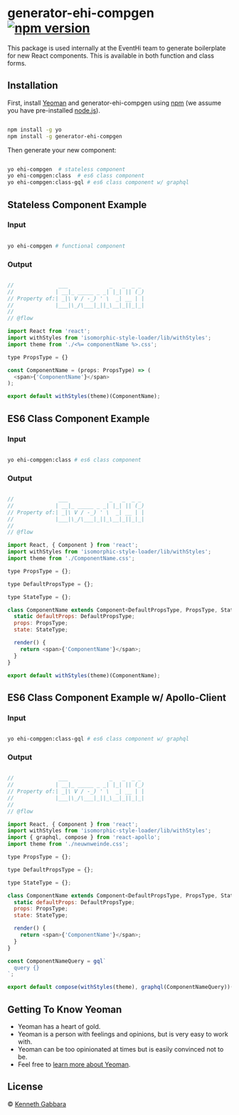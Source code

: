 # generator-ehi-compgen [![npm version](https://badge.fury.io/js/generator-ehi-compgen.svg)](https://badge.fury.io/js/generator-ehi-compgen)

This package is used internally at the EventHi team to generate boilerplate for new React components. This is available in both function and class forms.


## Installation

First, install [Yeoman](http://yeoman.io) and generator-ehi-compgen using [npm](https://www.npmjs.com/) (we assume you have pre-installed [node.js](https://nodejs.org/)).

```bash

npm install -g yo
npm install -g generator-ehi-compgen
```

Then generate your new component:

```bash

yo ehi-compgen  # stateless component
yo ehi-compgen:class  # es6 class component
yo ehi-compgen:class-gql # es6 class component w/ graphql
```
## Stateless Component Example
### Input
```bash

yo ehi-compgen # functional component
```
### Output
```js

//              ___             _   _  _ _
//             | __|_ _____ _ _| |_| || (_)
// Property of:| _|\ V / -_) ' \  _| __ | |
//             |___|\_/\___|_||_\__|_||_|_|
//
// @flow

import React from 'react';
import withStyles from 'isomorphic-style-loader/lib/withStyles';
import theme from './<%= componentName %>.css';

type PropsType = {}

const ComponentName = (props: PropsType) => (
  <span>{'ComponentName'}</span>
);

export default withStyles(theme)(ComponentName);

```
## ES6 Class Component Example
### Input
```bash

yo ehi-compgen:class # es6 class component
```
### Output
```js

//              ___             _   _  _ _
//             | __|_ _____ _ _| |_| || (_)
// Property of:| _|\ V / -_) ' \  _| __ | |
//             |___|\_/\___|_||_\__|_||_|_|
//
// @flow

import React, { Component } from 'react';
import withStyles from 'isomorphic-style-loader/lib/withStyles';
import theme from './ComponentName.css';

type PropsType = {};

type DefaultPropsType = {};

type StateType = {};

class ComponentName extends Component<DefaultPropsType, PropsType, StateType> {
  static defaultProps: DefaultPropsType;
  props: PropsType;
  state: StateType;

  render() {
    return <span>{'ComponentName'}</span>;
  }
}

export default withStyles(theme)(ComponentName);

```
## ES6 Class Component Example w/ Apollo-Client
### Input
```bash

yo ehi-compgen:class-gql # es6 class component w/ graphql
```
### Output
```js

//              ___             _   _  _ _
//             | __|_ _____ _ _| |_| || (_)
// Property of:| _|\ V / -_) ' \  _| __ | |
//             |___|\_/\___|_||_\__|_||_|_|
//
// @flow

import React, { Component } from 'react';
import withStyles from 'isomorphic-style-loader/lib/withStyles';
import { graphql, compose } from 'react-apollo';
import theme from './neuwnweinde.css';

type PropsType = {};

type DefaultPropsType = {};

type StateType = {};

class ComponentName extends Component<DefaultPropsType, PropsType, StateType> {
  static defaultProps: DefaultPropsType;
  props: PropsType;
  state: StateType;

  render() {
    return <span>{'ComponentName'}</span>;
  }
}

const ComponentNameQuery = gql`
  query {}
`;

export default compose(withStyles(theme), graphql(ComponentNameQuery))(ComponentName);

```

## Getting To Know Yeoman

 * Yeoman has a heart of gold.
 * Yeoman is a person with feelings and opinions, but is very easy to work with.
 * Yeoman can be too opinionated at times but is easily convinced not to be.
 * Feel free to [learn more about Yeoman](http://yeoman.io/).

## License

 © [Kenneth Gabbara]()


[npm-image]: https://badge.fury.io/js/generator-ehi.svg
[npm-url]: https://npmjs.org/package/generator-ehi-compgen
[travis-image]: https://travis-ci.org/EventHi/generator-ehi.svg?branch=master
[travis-url]: https://travis-ci.org/EventHi/generator-ehi-compgen
